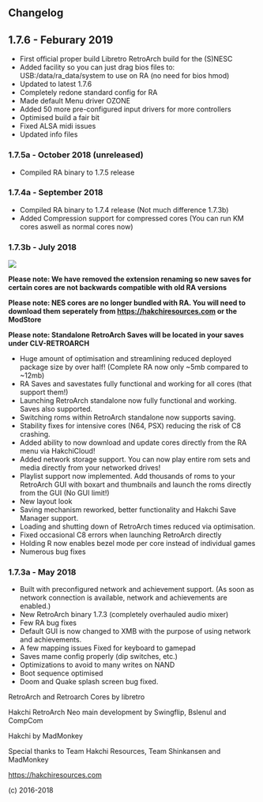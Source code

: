 ## Changelog

## 1.7.6 - Feburary 2019

- First official proper build Libretro RetroArch build for the (S)NESC 
- Added facility so you can just drag bios files to: USB:/data/ra_data/system to use on RA (no need for bios hmod)
- Updated to latest 1.7.6
- Completely redone standard config for RA
- Made default Menu driver OZONE
- Added 50 more pre-configured input drivers for more controllers
- Optimised build a fair bit
- Fixed ALSA midi issues
- Updated info files

### 1.7.5a - October 2018 (unreleased)

- Compiled RA binary to 1.7.5 release

### 1.7.4a - September 2018

- Compiled RA binary to 1.7.4 release (Not much difference 1.7.3b)
- Added Compression support for compressed cores (You can run KM cores aswell as normal cores now)

### 1.7.3b - July 2018

[![](http://img.youtube.com/vi/w0zodI_MS8Q/0.jpg)](http://www.youtube.com/watch?v=w0zodI_MS8Q "RetroArch 1.7.3b overview video")

**Please note: We have removed the extension renaming so new saves for certain cores are not backwards compatible with old RA versions**

**Please note: NES cores are no longer bundled with RA. You will need to download them seperately from https://hakchiresources.com or the ModStore**

**Please note: Standalone RetroArch Saves will be located in your saves under CLV-RETROARCH** 

- Huge amount of optimisation and streamlining reduced deployed package size by over half! (Complete RA now only ~5mb compared to ~12mb)
- RA Saves and savestates fully functional and working for all cores (that support them!)
- Launching RetroArch standalone now fully functional and working. Saves also supported. 
- Switching roms within RetroArch standalone now supports saving.
- Stability fixes for intensive cores (N64, PSX) reducing the risk of C8 crashing.
- Added ability to now download and update cores directly from the RA menu via HakchiCloud!
- Added network storage support. You can now play entire rom sets and media directly from your networked drives!
- Playlist support now implemented. Add thousands of roms to your RetroArch GUI with boxart and thumbnails and launch the roms directly from the GUI (No GUI limit!)
- New layout look
- Saving mechanism reworked, better functionality and Hakchi Save Manager support.
- Loading and shutting down of RetroArch times reduced via optimisation.
- Fixed occasional C8 errors when launching RetroArch directly 
- Holding R now enables bezel mode per core instead of individual games
- Numerous bug fixes

### 1.7.3a - May 2018

- Built with preconfigured network and achievement support. (As soon as network connection is available, network and achievements are enabled.)
- New RetroArch binary 1.7.3 (completely overhauled audio mixer)
- Few RA bug fixes
- Default GUI is now changed to XMB with the purpose of using network and achievements.
- A few mapping issues Fixed for keyboard to gamepad
- Saves mame config properly (dip switches, etc.)
- Optimizations to avoid to many writes on NAND
- Boot sequence optimised
- Doom and Quake splash screen bug fixed.

RetroArch and Retroarch Cores by libretro

Hakchi RetroArch Neo main development by Swingflip, Bslenul and CompCom

Hakchi by MadMonkey 

Special thanks to Team Hakchi Resources, Team Shinkansen and MadMonkey

https://hakchiresources.com

(c) 2016-2018
